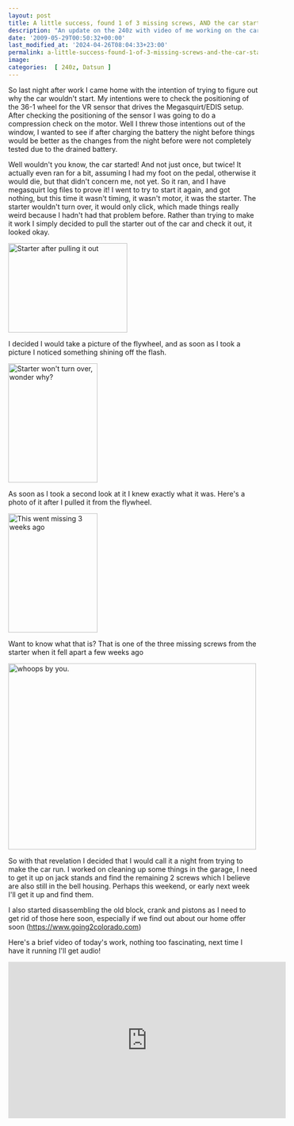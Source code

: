 ```yaml
---
layout: post
title: A little success, found 1 of 3 missing screws, AND the car started, twice!
description: "An update on the 240z with video of me working on the car getting it started"
date: '2009-05-29T00:50:32+00:00'
last_modified_at: '2024-04-26T08:04:33+23:00'
permalink: a-little-success-found-1-of-3-missing-screws-and-the-car-started-twice
image: 
categories:  [ 240z, Datsun ]
---
```

So last night after work I came home with the intention of trying to figure out why the car wouldn't start. My intentions were to check the positioning of the 36-1 wheel for the VR sensor that drives the Megasquirt/EDIS setup. After checking the positioning of the sensor I was going to do a compression check on the motor. Well I threw those intentions out of the window, I wanted to see if after charging the battery the night before things would be better as the changes from the night before were not completely tested due to the drained battery.

Well wouldn't you know, the car started! And not just once, but twice! It actually even ran for a bit, assuming I had my foot on the pedal, otherwise it would die, but that didn't concern me, not yet. So it ran, and I have megasquirt log files to prove it! I went to try to start it again, and got nothing, but this time it wasn't timing, it wasn't motor, it was the starter. The starter wouldn't turn over, it would only click, which made things really weird because I hadn't had that problem before. Rather than trying to make it work I simply decided to pull the starter out of the car and check it out, it looked okay.

<a href="https://www.flickr.com/photos/chammond/3572141060/"><img alt="Starter after pulling it out" width="240" height="180" src="https://farm3.static.flickr.com/2472/3572141060_2f6ed34481_m.jpg" /></a>

I decided I would take a picture of the flywheel, and as soon as I took a picture I noticed something shining off the flash.

<a href="https://www.flickr.com/photos/chammond/3571337775/"><img alt="Starter won't turn over, wonder why?" width="180" height="240" src="https://farm4.static.flickr.com/3393/3571337775_18b0c7c815_m.jpg" /></a>

As soon as I took a second look at it I knew exactly what it was. Here's a photo of it after I pulled it from the flywheel.

<a href="https://www.flickr.com/photos/chammond/3571339491/"><img alt="This went missing 3 weeks ago" width="180" height="240" src="https://farm4.static.flickr.com/3632/3571339491_73290fbcd6_m.jpg" /></a>

Want to know what that is? That is one of the three missing screws from the starter when it fell apart a few weeks ago

<img title="" alt="whoops by you." width="500" height="375" src="https://farm3.static.flickr.com/2196/3529003195_f86d5d45e1.jpg?v=0" />

So with that revelation I decided that I would call it a night from trying to make the car run. I worked on cleaning up some things in the garage, I need to get it up on jack stands and find the remaining 2 screws which I believe are also still in the bell housing. Perhaps this weekend, or early next week I'll get it up and find them.

I also started disassembling the old block, crank and pistons as I need to get rid of those here soon, especially if we find out about our home offer soon (<a href="https://www.going2colorado.com">https://www.going2colorado.com</a>)

Here's a brief video of today's work, nothing too fascinating, next time I have it running I'll get audio!

<iframe width="560" height="315" src="https://www.youtube.com/embed/eTCFkNBJIQI?si=cnIuGAlEZXGVXckX" title="YouTube video player" frameborder="0" allow="accelerometer; autoplay; clipboard-write; encrypted-media; gyroscope; picture-in-picture; web-share" referrerpolicy="strict-origin-when-cross-origin" allowfullscreen></iframe>
